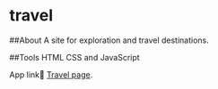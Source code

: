 # travel

##About
A site for exploration and travel destinations.

##Tools
HTML CSS and JavaScript

App link🔖    [Travel page]( https://temi-t.github.io/travel/).

